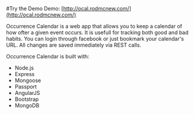 #Try the Demo
Demo: [http://ocal.rodmcnew.com/](http://ocal.rodmcnew.com/)

Occurrence Calendar is a web app that allows you to keep a calendar of how ofter a given event occurs. It is usefull for tracking both good and bad habits. You can login through facebook or just bookmark your calendar's URL. All changes are saved immediately via REST calls.

Occurrence Calendar is built with:
* Node.js
* Express
* Mongoose
* Passport
* AngularJS
* Bootstrap
* MongoDB


